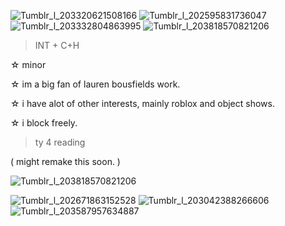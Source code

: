 ![Tumblr_l_203320621508166](https://github.com/user-attachments/assets/056b390f-b8e7-44fd-a361-43ee79b7e1f5)
![Tumblr_l_202595831736047](https://github.com/user-attachments/assets/bb4f6578-2de1-4905-bc4a-da83d63c5239)
![Tumblr_l_203332804863995](https://github.com/user-attachments/assets/a708f9fe-91b0-4293-b271-cd99824d19fa)
![Tumblr_l_203818570821206](https://github.com/user-attachments/assets/90e16166-b633-4afd-808e-6b247a3eebb9)


> INT + C+H

☆ minor

☆ im a big fan of lauren bousfields work.

☆ i have alot of other interests, mainly roblox and object shows.

☆ i block freely. 

> ty 4 reading

( might remake this soon. )

![Tumblr_l_203818570821206](https://github.com/user-attachments/assets/64488c1b-a60e-4f8d-8874-5c87fa3375a4)

![Tumblr_l_202671863152528](https://github.com/user-attachments/assets/64144ed2-a485-4f04-9fd1-7adc766df05f)
![Tumblr_l_203042388266606](https://github.com/user-attachments/assets/aaf6fddb-9740-4445-8f8d-48579a207c72)
![Tumblr_l_203587957634887](https://github.com/user-attachments/assets/ffd40e4f-0f92-4ff2-8c63-cb45fc90f16f)




